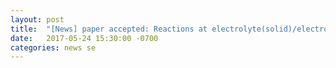 ```yaml
---
layout: post
title:  "[News] paper accepted: Reactions at electrolyte(solid)/electrode interface (ACS Energy Lett.)"
date:   2017-05-24 15:30:00 -0700
categories: news se
---
```



